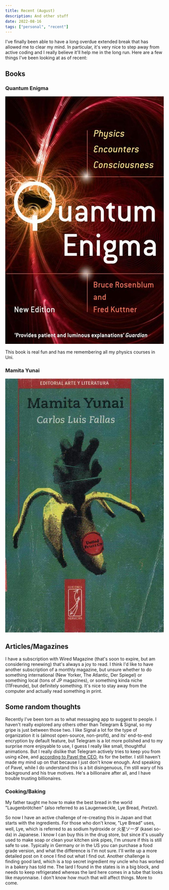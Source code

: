 ```yaml
---
title: Recent (August)
description: And other stuff
date: 2022-08-16
tags: ["personal", "recent"]
---
```


I've finally been able to have a long overdue extended break that has allowed me to clear my mind.
In particular, it's very nice to step away from active coding and I really believe it'll
help me in the long run. Here are a few things I've been looking at as of recent:

## Books

### Quantum Enigma

![Quantum Enigma](./quantum.jpg)

This book is real fun and has me remembering all my physics courses in Uni.

### Mamita Yunai

![Mamita Yunai](./mamita.jpg)

## Articles/Magazines

I have a subscription with Wired Magazine (that's soon to expire, but am considering renewing) that's
always a joy to read. I think I'd like to have another subscription of a monthly magazine, but unsure
whether to do something international (New Yorker, The Atlantic, Der Spiegel) or something local (tons of
JP magazines), or something kinda niche (11Freunde), but definitely something. It's nice to stay away
from the computer and actually read something in print.

## Some random thoughts

Recently I've been torn as to what messaging app to suggest to people. I haven't really
explored any others other than Telegram & Signal, so my gripe is just between those two.
I like Signal a lot for the type of organization it is (almost open-source, non-profit),
and its' end-to-end encryption by default feature, but Telegram is a lot more polished
and to my surprise more enjoyable to use, I guess I really like small, thoughtful animations.
But I really dislike that Telegram actively tries to keep you from using e2ee, and
[according to Pavel the CEO](https://telegra.ph/Why-Isnt-Telegram-End-to-End-Encrypted-by-Default-08-14),
its for the better. I still haven't made my mind up on that because I just don't know enough. And speaking
of Pavel, while I do understand this is a bit disingenuous, I'm still wary of his background and his
true motives. He's a billionaire after all, and I have trouble trusting billionaires.

### Cooking/Baking

My father taught me how to make the best bread in the world "Laugenbrötchen" (also referred
to as Laugenweckle, Lye Bread, _Pretzel_).

So now I have an active challenge of re-creating
this in Japan and that starts with the ingredients. For those who don't know, "Lye Bread" uses,
well, Lye, which is referred to as sodium hydroxide or 火星ソーダ (kasei so-da) in Japanese.
I know I can buy this in the drug store, but since it's usually used to make soap or clean your kitchen
sink pipes, I'm unsure if this is still safe to use. Typically in Germany or in the US you can purchase
a food grade version, and what the difference is I'm not sure. I'll write up a more detailed post on it once
I find out what I find out. Another challenge is finding good lard, which is a top secret ingredient
my uncle who has worked in a bakery has told me. The lard I found in the states is in a big block, and needs
to keep refrigerated whereas the lard here comes in a tube that looks like mayonnaise. I don't know how
much that will affect things. More to come.
